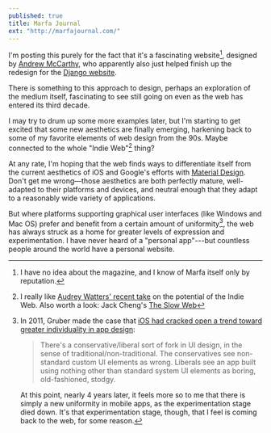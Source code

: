 ```yaml
---
published: true
title: Marfa Journal
ext: "http://marfajournal.com/"
---
```


I'm posting this purely for the fact that it's a fascinating website[^marfajournal], designed by [Andrew McCarthy](http://andrevv.com), who apparently also just helped finish up the redesign for the [Django website](https://www.djangoproject.com).

There is something to this approach to design, perhaps an exploration of the medium itself, fascinating to see still going on even as the web has entered its third decade.

I may try to drum up some more examples later, but I'm starting to get excited that some new aesthetics are finally emerging, harkening back to some of my favorite elements of web design from the 90s. Maybe connected to the whole "Indie Web"[^indieweb] thing?

At any rate, I'm hoping that the web finds ways to differentiate itself from the current aesthetics of iOS and Google's efforts with [Material Design](http://www.google.com/design/spec/material-design/introduction.html). Don't get me wrong—those aesthetics are both perfectly mature, well-adapted to their platforms and devices, and neutral enough that they adapt to a reasonably wide variety of applications.

But where platforms supporting graphical user interfaces (like Windows and Mac OS) prefer and benefit from a certain amount of uniformity[^gruber-uniformity], the web has always struck as a home for greater levels of expression and experimentation. I have never heard of a "personal app"---but countless people around the world have a personal website.

[^marfajournal]: I have no idea about the magazine, and I know of Marfa itself only by reputation.

[^indieweb]: I really like [Audrey Watters' recent take](http://2014trends.hackeducation.com/indie.html) on the potential of the Indie Web. Also worth a look: Jack Cheng's [The Slow Web](http://jackcheng.com/the-slow-web)

[^gruber-uniformity]: In 2011, Gruber made the case that [iOS had cracked open a trend toward greater individuality in app design](http://daringfireball.net/2011/01/uniformity_vs_individuality_in_mac_ui_design):
    
    > There's a conservative/liberal sort of fork in UI design, in the sense of traditional/non-traditional. The conservatives see non-standard custom UI elements as wrong. Liberals see an app built using nothing other than standard system UI elements as boring, old-fashioned, stodgy.
    
    At this point, nearly 4 years later, it feels more so to me that there is simply a new uniformity in mobile apps, as the experimentation stage died down. It's that experimentation stage, though, that I feel is coming back to the web, for some reason.